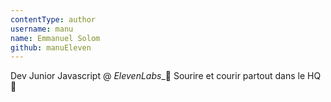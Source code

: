 ```yaml
---
contentType: author
username: manu
name: Emmanuel Solom
github: manuEleven
---
```

Dev Junior Javascript @ *ElevenLabs*_🚀
Sourire et courir partout dans le HQ 🤙

